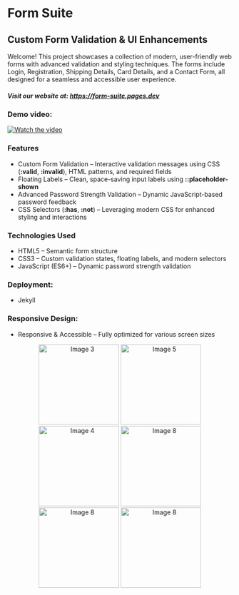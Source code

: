 # Form Suite

## Custom Form Validation & UI Enhancements

Welcome! This project showcases a collection of modern, user-friendly web forms with advanced validation and styling techniques. The forms include Login, Registration, Shipping Details, Card Details, and a Contact Form, all designed for a seamless and accessible user experience.

##### Visit our website at: https://form-suite.pages.dev

### Demo video:
[![Watch the video](https://img.youtube.com/vi/P7-0cXRjjQs/maxresdefault.jpg)](https://www.youtube.com/watch?v=P7-0cXRjjQs)

### Features
- Custom Form Validation – Interactive validation messages using CSS (**:valid**, **:invalid**), HTML patterns, and required fields
- Floating Labels – Clean, space-saving input labels using **::placeholder-shown**
- Advanced Password Strength Validation – Dynamic JavaScript-based password feedback
- CSS Selectors (**:has**, **:not**) – Leveraging modern CSS for enhanced styling and interactions

### Technologies Used
- HTML5 – Semantic form structure
- CSS3 – Custom validation states, floating labels, and modern selectors
- JavaScript (ES6+) – Dynamic password strength validation

### Deployment:
- Jekyll

### Responsive Design:
- Responsive & Accessible – Fully optimized for various screen sizes

<p align="center">
  <img src="https://res.cloudinary.com/deztgvefu/image/upload/v1739472572/mobile-form-suite/IMG_5802_enatqv.png" alt="Image 3" width="180">
  <img src="https://res.cloudinary.com/deztgvefu/image/upload/v1739472572/mobile-form-suite/IMG_5803_rdg2wp.png" alt="Image 5" width="180">
  <img src="https://res.cloudinary.com/deztgvefu/image/upload/v1739472572/mobile-form-suite/IMG_5805_mqxzyj.png" alt="Image 4" width="180">
  <img src="https://res.cloudinary.com/deztgvefu/image/upload/v1739472573/mobile-form-suite/IMG_5806_wqiuxs.png" alt="Image 8" width="180">
  <img src="https://res.cloudinary.com/deztgvefu/image/upload/v1739472573/mobile-form-suite/IMG_5807_olwnwh.png" alt="Image 8" width="180">
  <img src="https://res.cloudinary.com/deztgvefu/image/upload/v1739472572/mobile-form-suite/IMG_5808_uxic4e.png" alt="Image 8" width="180">
</p>

